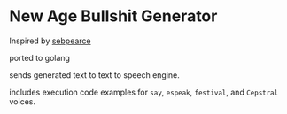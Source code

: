 # New Age Bullshit Generator

Inspired by [sebpearce](https://github.com/sebpearce/bullshit)

ported to golang

sends generated text to text to speech engine.

includes execution code examples for `say`, `espeak`, `festival`, and `Cepstral` voices.
